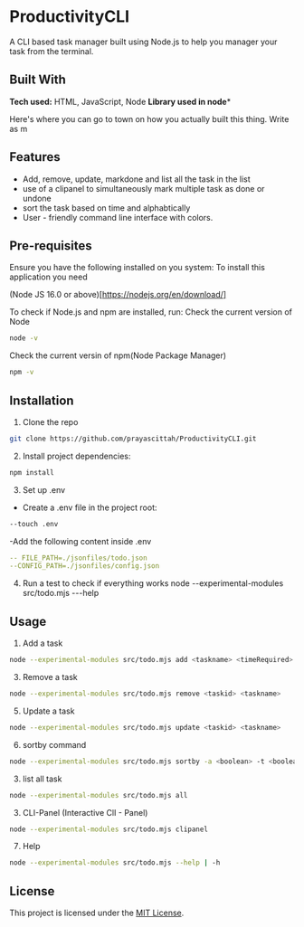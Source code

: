 # ProductivityCLI

A CLI based task manager built using Node.js to help you manager your task from the terminal.

## Built With

**Tech used:** HTML, JavaScript, Node
**Library used in node***


Here's where you can go to town on how you actually built this thing. Write as m


## Features
- Add, remove, update, markdone and list all the task in the list
- use of a clipanel to simultaneously mark multiple task as done or undone
- sort the task based on time and alphabtically
- User - friendly command line interface with colors.

## Pre-requisites
Ensure you have the following installed on you system:
To install this application you need 

  (Node JS 16.0 or above)[https://nodejs.org/en/download/]

  To check if Node.js and npm are installed, run:
Check the current version of Node
```bash
node -v
```
Check the current versin of npm(Node Package Manager)
```bash
npm -v
```


## Installation
1. Clone the repo
```bash
git clone https://github.com/prayascittah/ProductivityCLI.git
```

2. Install project dependencies:
```bash
npm install
```

3. Set up .env
- Create a .env file in the project root:
```bash
--touch .env
```

-Add the following content inside .env
```yaml
-- FILE_PATH=./jsonfiles/todo.json
--CONFIG_PATH=./jsonfiles/config.json
```

4. Run a test to check if everything works
node --experimental-modules src/todo.mjs ---help


## Usage
1. Add a task
```bash
node --experimental-modules src/todo.mjs add <taskname> <timeRequired> <timeofday>
```

3. Remove a task
```bash
node --experimental-modules src/todo.mjs remove <taskid> <taskname>
```

5. Update a task
```bash
node --experimental-modules src/todo.mjs update <taskid> <taskname>
```

6. sortby command
```bash
node --experimental-modules src/todo.mjs sortby -a <boolean> -t <boolean>
```

3. list all task
```bash
node --experimental-modules src/todo.mjs all
```

3. CLI-Panel (Interactive ClI - Panel)
```bash
node --experimental-modules src/todo.mjs clipanel
```

7. Help
```bash
node --experimental-modules src/todo.mjs --help | -h
```


## License
This project is licensed under the [MIT License](LICENSE).
